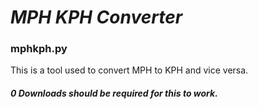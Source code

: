 # ***MPH KPH Converter***
### mphkph.py
This is a tool used to convert MPH to KPH and vice versa.
##### 0 Downloads should be required for this to work.
